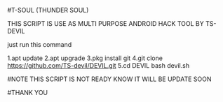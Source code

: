 #T-SOUL (THUNDER SOUL)

THIS SCRIPT IS USE AS MULTI PURPOSE ANDROID HACK TOOL BY TS-DEVIL

just run this command
 
 1.apt update
 2.apt upgrade
 3.pkg install git
 4.git clone https://github.com/TS-devil/DEVIL.git
 5.cd DEVIL
 bash devil.sh
 
 
 #NOTE THIS SCRIPT IS NOT READY KNOW IT WILL BE UPDATE SOON
 
 #THANK YOU
